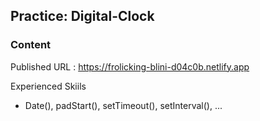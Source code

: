 ## Practice: Digital-Clock

### Content

Published URL : https://frolicking-blini-d04c0b.netlify.app

Experienced Skiils

- Date(), padStart(), setTimeout(), setInterval(), ...
